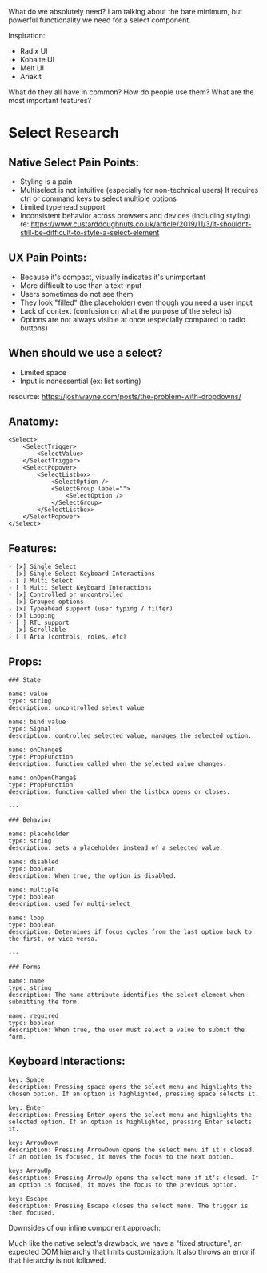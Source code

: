 What do we absolutely need? I am talking about the bare minimum, but powerful functionality we need for a select component.

Inspiration:

- Radix UI
- Kobalte UI
- Melt UI
- Ariakit

What do they all have in common? How do people use them? What are the most important features?

# Select Research

## Native Select Pain Points:

- Styling is a pain
- Multiselect is not intuitive (especially for non-technical users) It requires ctrl or command keys to select multiple options
- Limited typehead support
- Inconsistent behavior across browsers and devices (including styling)
  re: https://www.custarddoughnuts.co.uk/article/2019/11/3/it-shouldnt-still-be-difficult-to-style-a-select-element

## UX Pain Points:

- Because it's compact, visually indicates it's unimportant
- More difficult to use than a text input
- Users sometimes do not see them
- They look "filled" (the placeholder) even though you need a user input
- Lack of context (confusion on what the purpose of the select is)
- Options are not always visible at once (especially compared to radio buttons)

## When should we use a select?

- Limited space
- Input is nonessential (ex: list sorting)

resource: https://joshwayne.com/posts/the-problem-with-dropdowns/

## Anatomy:

    <Select>
        <SelectTrigger>
            <SelectValue>
        </SelectTrigger>
        <SelectPopover>
            <SelectListbox>
                <SelectOption />
                <SelectGroup label="">
                    <SelectOption />
                </SelectGroup>
            </SelectListbox>
        </SelectPopover>
    </Select>

## Features:

    - [x] Single Select
    - [x] Single Select Keyboard Interactions
    - [ ] Multi Select
    - [ ] Multi Select Keyboard Interactions
    - [x] Controlled or uncontrolled
    - [x] Grouped options
    - [x] Typeahead support (user typing / filter)
    - [x] Looping
    - [ ] RTL support
    - [x] Scrollable
    - [ ] Aria (controls, roles, etc)

## Props:

    ### State

    name: value
    type: string
    description: uncontrolled select value

    name: bind:value
    type: Signal
    description: controlled selected value, manages the selected option.

    name: onChange$
    type: PropFunction
    description: function called when the selected value changes.

    name: onOpenChange$
    type: PropFunction
    description: function called when the listbox opens or closes.

    ---

    ### Behavior

    name: placeholder
    type: string
    description: sets a placeholder instead of a selected value.

    name: disabled
    type: boolean
    description: When true, the option is disabled.

    name: multiple
    type: boolean
    description: used for multi-select

    name: loop
    type: boolean
    description: Determines if focus cycles from the last option back to the first, or vice versa.

    ---

    ### Forms

    name: name
    type: string
    description: The name attribute identifies the select element when submitting the form.

    name: required
    type: boolean
    description: When true, the user must select a value to submit the form.

## Keyboard Interactions:

    key: Space
    description: Pressing space opens the select menu and highlights the chosen option. If an option is highlighted, pressing space selects it.

    key: Enter
    description: Pressing Enter opens the select menu and highlights the selected option. If an option is highlighted, pressing Enter selects it.

    key: ArrowDown
    description: Pressing ArrowDown opens the select menu if it's closed. If an option is focused, it moves the focus to the next option.

    key: ArrowUp
    description: Pressing ArrowUp opens the select menu if it's closed. If an option is focused, it moves the focus to the previous option.

    key: Escape
    description: Pressing Escape closes the select menu. The trigger is then focused.

Downsides of our inline component approach:

Much like the native select's drawback, we have a "fixed structure", an expected DOM hierarchy that limits customization. It also throws an error if that hierarchy is not followed.
